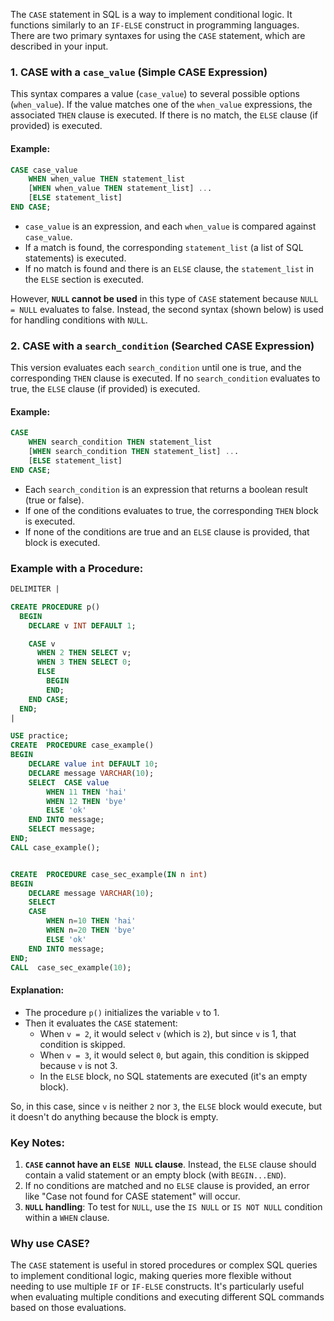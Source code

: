 The `CASE` statement in SQL is a way to implement conditional logic. It functions similarly to an `IF-ELSE` construct in programming languages. There are two primary syntaxes for using the `CASE` statement, which are described in your input.

### 1. **CASE with a `case_value` (Simple CASE Expression)**
This syntax compares a value (`case_value`) to several possible options (`when_value`). If the value matches one of the `when_value` expressions, the associated `THEN` clause is executed. If there is no match, the `ELSE` clause (if provided) is executed.

#### Example:

```sql
CASE case_value
    WHEN when_value THEN statement_list
    [WHEN when_value THEN statement_list] ...
    [ELSE statement_list]
END CASE;
```

- `case_value` is an expression, and each `when_value` is compared against `case_value`.
- If a match is found, the corresponding `statement_list` (a list of SQL statements) is executed.
- If no match is found and there is an `ELSE` clause, the `statement_list` in the `ELSE` section is executed.

However, **`NULL` cannot be used** in this type of `CASE` statement because `NULL = NULL` evaluates to false. Instead, the second syntax (shown below) is used for handling conditions with `NULL`.

### 2. **CASE with a `search_condition` (Searched CASE Expression)**
This version evaluates each `search_condition` until one is true, and the corresponding `THEN` clause is executed. If no `search_condition` evaluates to true, the `ELSE` clause (if provided) is executed.

#### Example:

```sql
CASE
    WHEN search_condition THEN statement_list
    [WHEN search_condition THEN statement_list] ...
    [ELSE statement_list]
END CASE;
```

- Each `search_condition` is an expression that returns a boolean result (true or false).
- If one of the conditions evaluates to true, the corresponding `THEN` block is executed.
- If none of the conditions are true and an `ELSE` clause is provided, that block is executed.

### **Example with a Procedure:**

```sql
DELIMITER |

CREATE PROCEDURE p()
  BEGIN
    DECLARE v INT DEFAULT 1;

    CASE v
      WHEN 2 THEN SELECT v;
      WHEN 3 THEN SELECT 0;
      ELSE
        BEGIN
        END;
    END CASE;
  END;
|
```
```sql
USE practice;
CREATE  PROCEDURE case_example()
BEGIN
	DECLARE value int DEFAULT 10;
  	DECLARE message VARCHAR(10);
	SELECT  CASE value
		WHEN 11 THEN 'hai'
		WHEN 12 THEN 'bye'
		ELSE 'ok'
	END INTO message; 
	SELECT message;
END;
CALL case_example();
```
``` sql

CREATE  PROCEDURE case_sec_example(IN n int)
BEGIN
	DECLARE message VARCHAR(10);
	SELECT 
	CASE 
		WHEN n=10 THEN 'hai'
		WHEN n=20 THEN 'bye'
		ELSE 'ok'
	END INTO message;
END;
CALL  case_sec_example(10);
``` 
#### Explanation:

- The procedure `p()` initializes the variable `v` to 1.
- Then it evaluates the `CASE` statement:
  - When `v = 2`, it would select `v` (which is `2`), but since `v` is 1, that condition is skipped.
  - When `v = 3`, it would select `0`, but again, this condition is skipped because `v` is not 3.
  - In the `ELSE` block, no SQL statements are executed (it's an empty block). 

So, in this case, since `v` is neither `2` nor `3`, the `ELSE` block would execute, but it doesn't do anything because the block is empty.

### **Key Notes**:

1. **`CASE` cannot have an `ELSE NULL` clause**. Instead, the `ELSE` clause should contain a valid statement or an empty block (with `BEGIN...END`).
2. If no conditions are matched and no `ELSE` clause is provided, an error like "Case not found for CASE statement" will occur.
3. **`NULL` handling**: To test for `NULL`, use the `IS NULL` or `IS NOT NULL` condition within a `WHEN` clause. 

### **Why use CASE?**

The `CASE` statement is useful in stored procedures or complex SQL queries to implement conditional logic, making queries more flexible without needing to use multiple `IF` or `IF-ELSE` constructs. It's particularly useful when evaluating multiple conditions and executing different SQL commands based on those evaluations.
